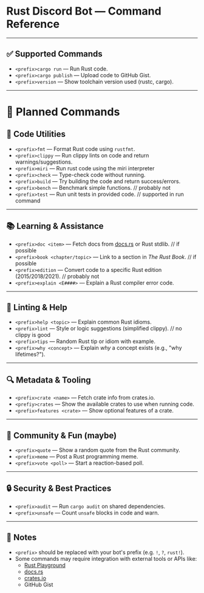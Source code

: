 # Rust Discord Bot — Command Reference

---

## ✅ Supported Commands

- `<prefix>cargo run` — Run Rust code.
- `<prefix>cargo publish` — Upload code to GitHub Gist.
- `<prefix>version` — Show toolchain version used (rustc, cargo).

---

# 🧪 Planned Commands

## 🔧 Code Utilities

- `<prefix>fmt` — Format Rust code using `rustfmt`.
- `<prefix>clippy` — Run clippy lints on code and return warnings/suggestions.
- `<prefix>miri` — Run rust code using the miri interpreter
- `<prefix>check` — Type-check code without running.
- `<prefix>build` — Try building the code and return success/errors.
- `<prefix>bench` — Benchmark simple functions. // probably not
- `<prefix>test` — Run unit tests in provided code. // supported in run command

---

## 📚 Learning & Assistance

- `<prefix>doc <item>` — Fetch docs from [docs.rs](https://docs.rs) or Rust stdlib. // if possible
- `<prefix>book <chapter/topic>` — Link to a section in *The Rust Book*.  // if possible
- `<prefix>edition` — Convert code to a specific Rust edition (2015/2018/2021). // probably not
- `<prefix>explain <E####>` — Explain a Rust compiler error code.

---

## 🧠 Linting & Help

- `<prefix>help <topic>` — Explain common Rust idioms.
- `<prefix>lint` — Style or logic suggestions (simplified clippy).  // no clippy is good
- `<prefix>tips` — Random Rust tip or idiom with example.
- `<prefix>why <concept>` — Explain *why* a concept exists (e.g., "why lifetimes?").

---

## 🔍 Metadata & Tooling

- `<prefix>crate <name>` — Fetch crate info from crates.io.
- `<prefiy>crates` — Show the available crates to use when running code.
- `<prefix>features <crate>` — Show optional features of a crate.

---

## 🎯 Community & Fun (maybe)

- `<prefix>quote` — Show a random quote from the Rust community.
- `<prefix>meme` — Post a Rust programming meme.
- `<prefix>vote <poll>` — Start a reaction-based poll.

---

## 🔒 Security & Best Practices

- `<prefix>audit` — Run `cargo audit` on shared dependencies.
- `<prefix>unsafe` — Count `unsafe` blocks in code and warn.

---

## 📝 Notes

- `<prefix>` should be replaced with your bot's prefix (e.g. `!`, `?`, `rust!`).
- Some commands may require integration with external tools or APIs like:
  - [Rust Playground](https://play.rust-lang.org/)
  - [docs.rs](https://docs.rs)
  - [crates.io](https://crates.io)
  - GitHub Gist
